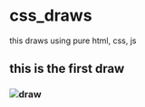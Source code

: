 # css_draws

this draws using pure html, css, js

## this is the first draw
### ![draw](https://user-images.githubusercontent.com/94475130/170457390-0ffb1515-e2a8-4454-a22f-d446cb132e70.png)
